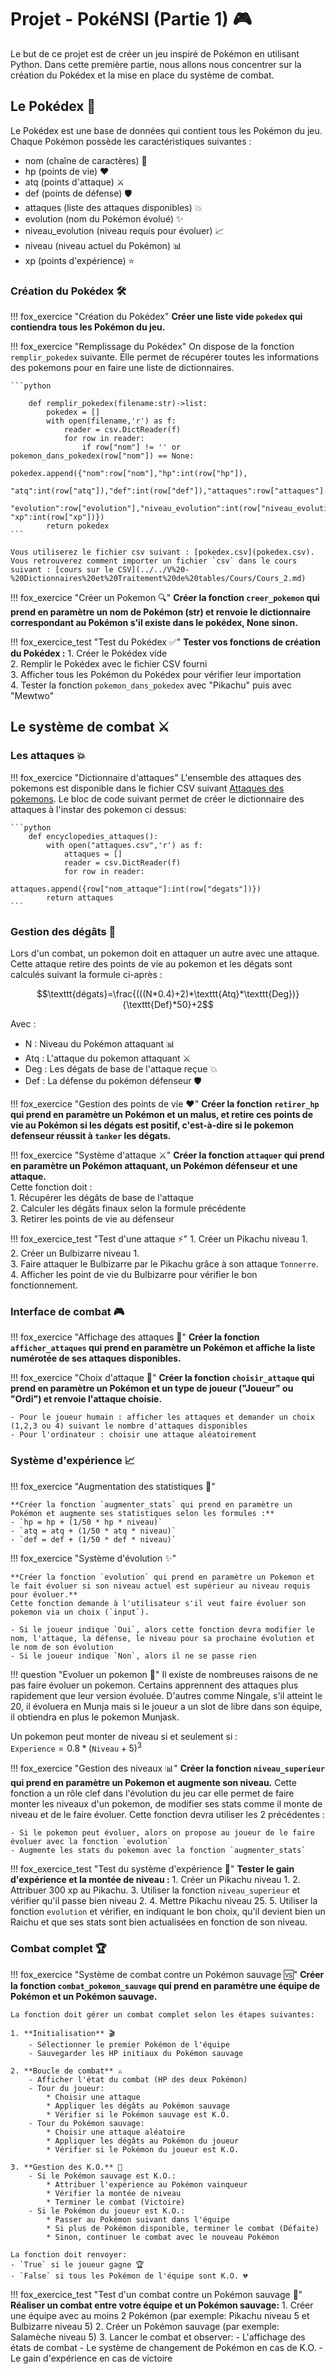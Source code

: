 # Projet - PokéNSI (Partie 1) 🎮

Le but de ce projet est de créer un jeu inspiré de Pokémon en utilisant Python.
Dans cette première partie, nous allons nous concentrer sur la création du Pokédex et la mise en place du système de combat.

## Le Pokédex 📱

Le Pokédex est une base de données qui contient tous les Pokémon du jeu. Chaque Pokémon possède les caractéristiques suivantes :

- nom (chaîne de caractères) 📝  
- hp (points de vie) ❤️  
- atq (points d'attaque) ⚔️  
- def (points de défense) 🛡️  
- attaques (liste des attaques disponibles) 💥  
- evolution (nom du Pokémon évolué) ✨  
- niveau_evolution (niveau requis pour évoluer) 📈  
- niveau (niveau actuel du Pokémon) 📊  
- xp (points d'expérience) ⭐  

### Création du Pokédex 🛠️

!!! fox_exercice "Création du Pokédex"
    **Créer une liste vide `pokedex` qui contiendra tous les Pokémon du jeu.**

!!! fox_exercice "Remplissage du Pokédex"
    On dispose de la fonction `remplir_pokedex` suivante. Elle permet de récupérer toutes les informations des pokemons pour en faire une liste de dictionnaires.

    ```python
        
        def remplir_pokedex(filename:str)->list:
            pokedex = []
            with open(filename,'r') as f:
                reader = csv.DictReader(f)
                for row in reader:
                    if row["nom"] != '' or pokemon_dans_pokedex(row["nom"]) == None:
                        pokedex.append({"nom":row["nom"],"hp":int(row["hp"]),
                                        "atq":int(row["atq"]),"def":int(row["def"]),"attaques":row["attaques"].split(";"),
                                        "evolution":row["evolution"],"niveau_evolution":int(row["niveau_evolution"]),"niveau":int(row["niveau"]), "xp":int(row["xp"])})
            return pokedex
    ```

    Vous utiliserez le fichier csv suivant : [pokedex.csv](pokedex.csv).
    Vous retrouverez comment importer un fichier `csv` dans le cours suivant : [cours sur le CSV](../../V%20-%20Dictionnaires%20et%20Traitement%20de%20tables/Cours/Cours_2.md)

!!! fox_exercice "Créer un Pokemon 🔍"
    **Créer la fonction `creer_pokemon` qui prend en paramètre un nom de Pokémon (str) et renvoie le dictionnaire correspondant au Pokémon s'il existe dans le pokédex, None sinon.**

!!! fox_exercice_test "Test du Pokédex ✅"
    **Tester vos fonctions de création du Pokédex :**
    1. Créer le Pokédex vide  
    2. Remplir le Pokédex avec le fichier CSV fourni  
    3. Afficher tous les Pokémon du Pokédex pour vérifier leur importation  
    4. Tester la fonction `pokemon_dans_pokedex` avec "Pikachu" puis avec "Mewtwo"  

## Le système de combat ⚔️

### Les attaques 💥

!!! fox_exercice "Dictionnaire d'attaques"
    L'ensemble des attaques des pokemons est disponible dans le fichier CSV suivant [Attaques des pokemons](attaques.csv).
    Le bloc de code suivant permet de créer le dictionnaire des attaques à l'instar des pokemon ci dessus:

    ```python
        def encyclopedies_attaques():
            with open("attaques.csv",'r') as f:
                attaques = []
                reader = csv.DictReader(f)
                for row in reader:
                    attaques.append({row["nom_attaque"]:int(row["degats"])})
            return attaques
    ```

### Gestion des dégâts 💢

Lors d'un combat, un pokemon doit en attaquer un autre avec une attaque. Cette attaque retire des points de vie au pokemon et les dégats sont calculés suivant la formule ci-après : 

$$\texttt{dégats}=\frac{(((N*0.4)+2)*\texttt{Atq}*\texttt{Deg})}{\texttt{Def}*50}+2$$

Avec :

- N : Niveau du Pokémon attaquant 📊  
- Atq : L'attaque du pokemon attaquant ⚔️  
- Deg : Les dégats de base de l'attaque reçue 💥  
- Def : La défense du pokémon défenseur 🛡️  

!!! fox_exercice "Gestion des points de vie  ❤️"
    **Créer la fonction `retirer_hp` qui prend en paramètre un Pokémon et un malus, et retire ces points de vie au Pokémon si les dégats est positif, c'est-à-dire si le pokemon defenseur réussit à `tanker` les dégats.**

!!! fox_exercice "Système d'attaque ⚔️"
    **Créer la fonction `attaquer` qui prend en paramètre un Pokémon attaquant, un Pokémon défenseur et une attaque.**  
    Cette fonction doit :  
    1. Récupérer les dégâts de base de l'attaque  
    2. Calculer les dégâts finaux selon la formule précédente  
    3. Retirer les points de vie au défenseur  

!!! fox_exercice_test "Test d'une attaque ⚡"
    1. Créer un Pikachu niveau 1.  
    2. Créer un Bulbizarre niveau 1.  
    3. Faire attaquer le Bulbizarre par le Pikachu grâce à son attaque `Tonnerre`.  
    4. Afficher les point de vie du Bulbizarre pour vérifier le bon fonctionnement.  

### Interface de combat 🎮

!!! fox_exercice "Affichage des attaques 📝"
    **Créer la fonction `afficher_attaques` qui prend en paramètre un Pokémon et affiche la liste numérotée de ses attaques disponibles.**

!!! fox_exercice "Choix d'attaque 🎯"
    **Créer la fonction `choisir_attaque` qui prend en paramètre un Pokémon et un type de joueur ("Joueur" ou "Ordi") et renvoie l'attaque choisie.**

    - Pour le joueur humain : afficher les attaques et demander un choix (1,2,3 ou 4) suivant le nombre d'attaques disponibles  
    - Pour l'ordinateur : choisir une attaque aléatoirement  

### Système d'expérience 📈

!!! fox_exercice "Augmentation des statistiques 💪"

    **Créer la fonction `augmenter_stats` qui prend en paramètre un Pokémon et augmente ses statistiques selon les formules :**  
    - `hp = hp + (1/50 * hp * niveau)`  
    - `atq = atq + (1/50 * atq * niveau)`  
    - `def = def + (1/50 * def * niveau)`  

!!! fox_exercice "Système d'évolution ✨"

    **Créer la fonction `evolution` qui prend en paramètre un Pokemon et le fait évoluer si son niveau actuel est supérieur au niveau requis pour évoluer.**
    Cette fonction demande à l'utilisateur s'il veut faire évoluer son pokemon via un choix (`input`).

    - Si le joueur indique `Oui`, alors cette fonction devra modifier le nom, l'attaque, la défense, le niveau pour sa prochaine évolution et le nom de son évolution  
    - Si le joueur indique `Non`, alors il ne se passe rien  

!!! question "Evoluer un pokemon 🤔"
    Il existe de nombreuses raisons de ne pas faire évoluer un pokemon. Certains apprennent des attaques plus rapidement que leur version évoluée.
    D'autres comme Ningale, s'il atteint le 20, il évoluera en Munja mais si le joueur a un slot de libre dans son équipe, il obtiendra en plus le pokemon Munjask.

Un pokemon peut monter de niveau si et seulement si :  
$\texttt{Experience} = 0.8*(\texttt{Niveau} +5)^3$

!!! fox_exercice "Gestion des niveaux 📊"
    **Créer la fonction `niveau_superieur` qui prend en paramètre un Pokemon et augmente son niveau.**
    Cette fonction a un rôle clef dans l'évolution du jeu car elle permet de faire monter les niveaux d'un pokemon, de modifier ses stats comme il monte de niveau et de le faire évoluer.
    Cette fonction devra utiliser les 2 précédentes :

    - Si le pokemon peut évoluer, alors on propose au joueur de le faire évoluer avec la fonction `evolution`
    - Augmente les stats du pokemon avec la fonction `augmenter_stats`
  
!!! fox_exercice_test "Test du système d'expérience 🌟"
    **Tester le gain d'expérience et la montée de niveau :**
    1. Créer un Pikachu niveau 1.
    2. Attribuer 300 xp au Pikachu.
    3. Utiliser la fonction `niveau_superieur` et vérifier qu'il passe bien niveau 2.
    4. Mettre Pikachu niveau 25.
    5. Utiliser la fonction `evolution` et vérifier, en indiquant le bon choix, qu'il devient bien un Raichu et que ses stats sont bien actualisées en fonction de son niveau.

### Combat complet 🏆

!!! fox_exercice "Système de combat contre un Pokémon sauvage 🆚"
    **Créer la fonction `combat_pokemon_sauvage` qui prend en paramètre une équipe de Pokémon et un Pokémon sauvage.**

    La fonction doit gérer un combat complet selon les étapes suivantes:

    1. **Initialisation** 🎬
        - Sélectionner le premier Pokémon de l'équipe
        - Sauvegarder les HP initiaux du Pokémon sauvage

    2. **Boucle de combat** ⚔️
        - Afficher l'état du combat (HP des deux Pokémon)
        - Tour du joueur:
            * Choisir une attaque
            * Appliquer les dégâts au Pokémon sauvage
            * Vérifier si le Pokémon sauvage est K.O.
        - Tour du Pokémon sauvage:
            * Choisir une attaque aléatoire
            * Appliquer les dégâts au Pokémon du joueur
            * Vérifier si le Pokémon du joueur est K.O.

    3. **Gestion des K.O.** 💫
        - Si le Pokémon sauvage est K.O.:
            * Attribuer l'expérience au Pokémon vainqueur
            * Vérifier la montée de niveau
            * Terminer le combat (Victoire)
        - Si le Pokémon du joueur est K.O.:
            * Passer au Pokémon suivant dans l'équipe
            * Si plus de Pokémon disponible, terminer le combat (Défaite)
            * Sinon, continuer le combat avec le nouveau Pokémon

    La fonction doit renvoyer:
    - `True` si le joueur gagne 🏆
    - `False` si tous les Pokémon de l'équipe sont K.O. 💔

!!! fox_exercice_test "Test d'un combat contre un Pokémon sauvage 🎯"
    **Réaliser un combat entre votre équipe et un Pokémon sauvage:**
    1. Créer une équipe avec au moins 2 Pokémon (par exemple: Pikachu niveau 5 et Bulbizarre niveau 5)
    2. Créer un Pokémon sauvage (par exemple: Salamèche niveau 5)
    3. Lancer le combat et observer:
        - L'affichage des états de combat
        - Le système de changement de Pokémon en cas de K.O.
        - Le gain d'expérience en cas de victoire